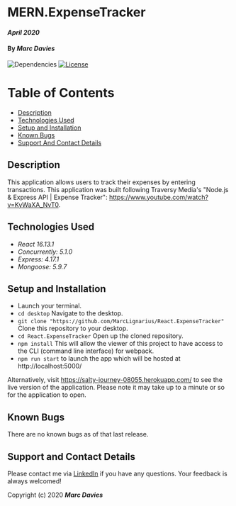 # MERN.ExpenseTracker

#### _April 2020_

#### By _**Marc Davies**_

![Dependencies](https://img.shields.io/badge/dependencies-up%20to%20date-brightgreen.svg)
[![License](https://img.shields.io/badge/license-MIT-blue.svg)](https://opensource.org/licenses/MIT)

# Table of Contents

<!--ts-->
   * [Description](#description)
   * [Technologies Used](#technologies-used)
   * [Setup and Installation](#setup-and-installation)
   * [Known Bugs](#known-bugs)
   * [Support And Contact Details](#support-and-contact-details)
<!--te-->

## Description

This application allows users to track their expenses by entering transactions. This application was built following Traversy Media's "Node.js & Express API | Expense Tracker": https://www.youtube.com/watch?v=KyWaXA_NvT0.

## Technologies Used

  * _React 16.13.1_
  * _Concurrently: 5.1.0_
  * _Express: 4.17.1_
  * _Mongoose: 5.9.7_

## Setup and Installation

* Launch your terminal.
* `cd desktop` Navigate to the desktop.
* `git clone "https://github.com/MarcLignarius/React.ExpenseTracker"` Clone this repository to your desktop.
* `cd React.ExpenseTracker` Open up the cloned repository.
* `npm install` This will allow the viewer of this project to have access to the CLI (command line interface) for webpack.
* `npm run start` to launch the app which will be hosted at  http://localhost:5000/

Alternatively, visit https://salty-journey-08055.herokuapp.com/ to see the live version of the application. Please note it may take up to a minute or so for the application to open.

## Known Bugs
There are no known bugs as of that last release.

## Support and Contact Details
Please contact me via <a href="https://www.linkedin.com/in/marcdaviesriot/">LinkedIn</a> if you have any questions. Your feedback is always welcomed!

Copyright (c) 2020 **_Marc Davies_**
